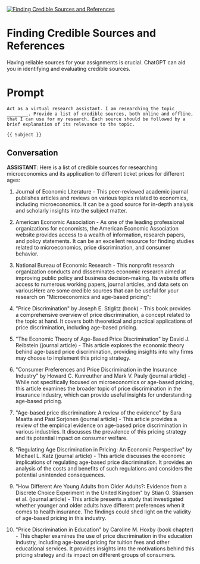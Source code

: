 
[![Finding Credible Sources and References](https://flow-prompt-covers.s3.us-west-1.amazonaws.com/icon/illustrative/illus_4.png)]()
# Finding Credible Sources and References 
Having reliable sources for your assignments is crucial. ChatGPT can aid you in identifying and evaluating credible sources.

# Prompt

```
Act as a virtual research assistant. I am researching the topic ________. Provide a list of credible sources, both online and offline, that I can use for my research. Each source should be followed by a brief explanation of its relevance to the topic.

{{ Subject }}
```

## Conversation

**ASSISTANT**: Here is a list of credible sources for researching microeconomics and its application to different ticket prices for different ages:



1. Journal of Economic Literature - This peer-reviewed academic journal publishes articles and reviews on various topics related to economics, including microeconomics. It can be a good source for in-depth analysis and scholarly insights into the subject matter.



2. American Economic Association - As one of the leading professional organizations for economists, the American Economic Association website provides access to a wealth of information, research papers, and policy statements. It can be an excellent resource for finding studies related to microeconomics, price discrimination, and consumer behavior.



3. National Bureau of Economic Research - This nonprofit research organization conducts and disseminates economic research aimed at improving public policy and business decision-making. Its website offers access to numerous working papers, journal articles, and data sets on variousHere are some credible sources that can be useful for your research on "Microeconomics and age-based pricing":



11. "Price Discrimination" by Joseph E. Stiglitz (book) - This book provides a comprehensive overview of price discrimination, a concept related to the topic at hand. It covers both theoretical and practical applications of price discrimination, including age-based pricing.



2. "The Economic Theory of Age-Based Price Discrimination" by David J. Reibstein (journal article) - This article explores the economic theory behind age-based price discrimination, providing insights into why firms may choose to implement this pricing strategy.



3. "Consumer Preferences and Price Discrimination in the Insurance Industry" by Howard C. Kunreuther and Mark V. Pauly (journal article) - While not specifically focused on microeconomics or age-based pricing, this article examines the broader topic of price discrimination in the insurance industry, which can provide useful insights for understanding age-based pricing.



4. "Age-based price discrimination: A review of the evidence" by Sara Maatta and Pasi Sorjonen (journal article) - This article provides a review of the empirical evidence on age-based price discrimination in various industries. It discusses the prevalence of this pricing strategy and its potential impact on consumer welfare.



5. "Regulating Age Discrimination in Pricing: An Economic Perspective" by Michael L. Katz (journal article) - This article discusses the economic implications of regulating age-based price discrimination. It provides an analysis of the costs and benefits of such regulations and considers the potential unintended consequences.



6. "How Different Are Young Adults from Older Adults?: Evidence from a Discrete Choice Experiment in the United Kingdom" by Stian O. Stiansen et al. (journal article) - This article presents a study that investigated whether younger and older adults have different preferences when it comes to health insurance. The findings could shed light on the validity of age-based pricing in this industry.



7. "Price Discrimination in Education" by Caroline M. Hoxby (book chapter) - This chapter examines the use of price discrimination in the education industry, including age-based pricing for tuition fees and other educational services. It provides insights into the motivations behind this pricing strategy and its impact on different groups of consumers.



